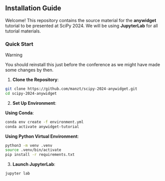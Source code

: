 ## Installation Guide

Welcome! This repository contains the source material for the **anywidget**
tutorial to be presented at SciPy 2024. We will be using **JupyterLab** for all
tutorial materials.

### Quick Start

> [!WARNING]
> You should reinstall this just before the conference as we might have made some changes by then.

1. **Clone the Repository**:

```bash
git clone https://github.com/manzt/scipy-2024-anywidget.git
cd scipy-2024-anywidget
```


2. **Set Up Environment**:

**Using Conda**:
```bash
conda env create -f environment.yml
conda activate anywidget-tutorial
```

**Using Python Virtual Environment**:
```bash
python3 -m venv .venv
source .venv/bin/activate
pip install -r requirements.txt
```

3. **Launch JupyterLab**:
```bash
jupyter lab
```
